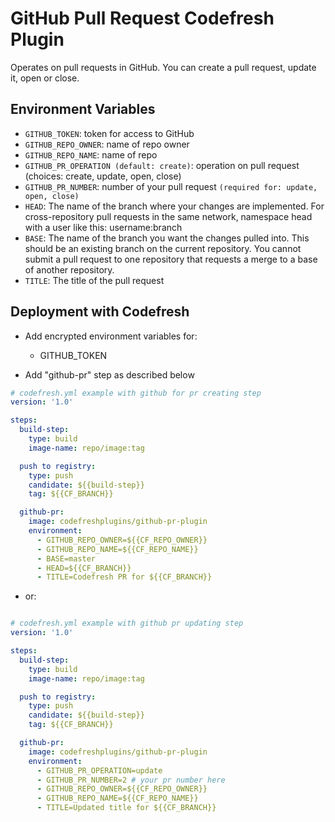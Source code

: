 # GitHub Pull Request Codefresh Plugin

Operates on pull requests in GitHub. You can create a pull request, update it, open or close.

## Environment Variables

- `GITHUB_TOKEN`: token for access to GitHub
- `GITHUB_REPO_OWNER`: name of repo owner
- `GITHUB_REPO_NAME`: name of repo
- `GITHUB_PR_OPERATION (default: create)`: operation on pull request (choices: create, update, open, close)
- `GITHUB_PR_NUMBER`: number of your pull request `(required for: update, open, close)`
- `HEAD`: The name of the branch where your changes are implemented. For cross-repository pull requests in the same network, namespace head with a user like this: username:branch
- `BASE`: The name of the branch you want the changes pulled into. This should be an existing branch on the current repository. You cannot submit a pull request to one repository that requests a merge to a base of another repository.
- `TITLE`: The title of the pull request

## Deployment with Codefresh
- Add encrypted environment variables for:
     * GITHUB_TOKEN

- Add "github-pr" step as described below

```yaml
# codefresh.yml example with github for pr creating step
version: '1.0'

steps:
  build-step:
    type: build
    image-name: repo/image:tag

  push to registry:
    type: push
    candidate: ${{build-step}}
    tag: ${{CF_BRANCH}}

  github-pr:
    image: codefreshplugins/github-pr-plugin
    environment:
      - GITHUB_REPO_OWNER=${{CF_REPO_OWNER}}
      - GITHUB_REPO_NAME=${{CF_REPO_NAME}}
      - BASE=master
      - HEAD=${{CF_BRANCH}}
      - TITLE=Codefresh PR for ${{CF_BRANCH}}
```

- or:

```yaml

# codefresh.yml example with github pr updating step
version: '1.0'

steps:
  build-step:
    type: build
    image-name: repo/image:tag

  push to registry:
    type: push
    candidate: ${{build-step}}
    tag: ${{CF_BRANCH}}

  github-pr:
    image: codefreshplugins/github-pr-plugin
    environment:
      - GITHUB_PR_OPERATION=update
      - GITHUB_PR_NUMBER=2 # your pr number here
      - GITHUB_REPO_OWNER=${{CF_REPO_OWNER}}
      - GITHUB_REPO_NAME=${{CF_REPO_NAME}}
      - TITLE=Updated title for ${{CF_BRANCH}}
```
